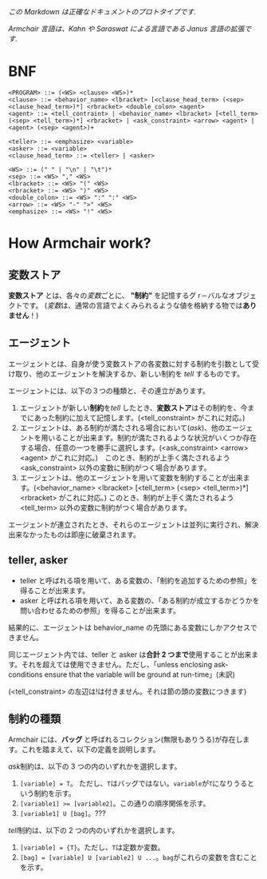 _この Markdown は正確なドキュメントのプロトタイプです._

_Armchair 言語は、Kahn や Saraswat による言語である Janus 言語の拡張です._

# BNF

```
<PROGRAM> ::= (<WS> <clause> <WS>)*
<clause> ::= <behavior_name> <lbracket> [<clause_head_term> (<sep> <clause_head_term>)*] <rbracket> <double_colon> <agent>
<agent> ::= <tell_contraint> | <behavior_name> <lbracket> [<tell_term> (<sep> <tell_term>)*] <rbracket> | <ask_constraint> <arrow> <agent> | <agent> (<sep> <agent>)+

<teller> ::= <emphasize> <variable>
<asker> ::= <variable>
<clause_head_term> ::= <teller> | <asker>

<WS> ::= (" " | "\n" | "\t")*
<sep> ::= <WS> "," <WS>
<lbracket> ::= <WS> "(" <WS>
<rbracket> ::= <WS> ")" <WS>
<double_colon> ::= <WS> ":" ":" <WS>
<arrow> ::= <WS> "-" ">" <WS>
<emphasize> ::= <WS> "!" <WS>
```

# How Armchair work?

## 変数ストア

**変数ストア** とは、各々の*変数*ごとに、 **"制約"** を記憶するグ r－バルなオブジェクトです。
(*変数*は、通常の言語でよくみられるような値を格納する物では**ありません**！)

## エージェント

エージェントとは、自身が使う変数ストアの各変数に対する制約を引数として受け取り、他のエージェントを解決するか、新しい制約を _tell_ するものです。

エージェントには、以下の３つの種類と、その連立があります。

1. エージェントが新しい**制約**を*tell* したとき、**変数ストア**はその制約を、今までにあった制約に加えて記憶します。(\<tell_constraint> がこれに対応。)
1. エージェントは、ある制約が満たされる場合において(_ask_)、他のエージェントを用いることが出来ます。制約が満たされるような状況がいくつか存在する場合、任意の一つを勝手に選択します。(\<ask_constraint> \<arrow> \<agent> がこれに対応。)　このとき、制約が上手く満たされるよう\<ask_constraint> 以外の変数に制約がつく場合があります。
1. エージェントは、他のエージェントを用いて変数を制約することが出来ます。(\<behavior_name> \<lbracket> [\<tell_term> (\<sep> \<tell_term>)\*] \<rbracket> がこれに対応。) このとき、制約が上手く満たされるよう\<tell_term> 以外の変数に制約がつく場合があります。

エージェントが連立されたとき、それらのエージェントは並列に実行され、解決出来なかったものは即座に破棄されます。

## teller, asker

- teller と呼ばれる項を用いて、ある変数の、「制約を追加するための参照」を得ることが出来ます。
- asker と呼ばれる項を用いて、ある変数の、「ある制約が成立するかどうかを問い合わせるための参照」を得ることが出来ます。

結果的に、エージェントは behavior_name の先頭にある変数にしかアクセスできません。

同じエージェント内では、teller と asker は**合計 2 つまで**使用することが出来ます。それを超えては使用できません。ただし、「unless enclosing ask-conditions ensure that the variable will be ground at run-time」(未訳)

(\<tell_constraint> の左辺は!は付きません。それは節の頭の変数につきます)

## 制約の種類

Armchair には、**バッグ** と呼ばれるコレクション(無限もありうる)が存在します。これを踏まえて、以下の定義を説明します。

*ask*制約は、以下の 3 つの内のいずれかを選択します。

1. `[variable] = T`。 ただし、`T`はバッグではない。`variable`が`T`になりうるという制約を示す。
1. `[variable1] >= [variable2]`。この通りの順序関係を示す。
1. `[variable1] U [bag]`。???

*tell*制約は、以下の 2 つの内のいずれかを選択します。

1. `[variable] = {T}`。ただし、`T`は定数か変数。
1. `[bag] = [variable] U [variable2] U ...`。`bag`がこれらの変数を含むことを示す。
